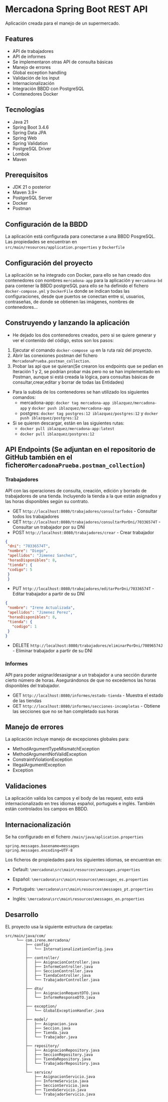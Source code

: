 # Mercadona Spring Boot REST API 

Aplicación creada para el manejo de un supermercado.

## Features

- API de trabajadores
- API de informes
- Se implementaron otras API de consulta básicas
- Manejo de errores
- Global exception handling
- Validación de los input
- Internacionalización
- Integración BBDD con PostgreSQL
- Contenedores Docker

## Tecnologías

- Java 21
- Spring Boot 3.4.6
- Spring Data JPA
- Spring Web
- Spring Validation
- PostgreSQL Driver
- Lombok
- Maven


## Prerequisitos

- JDK 21 o posterior
- Maven 3.9+
- PostgreSQL Server
- Docker
- Postman

## Configuración de la BBDD

La aplicación está configurada para conectarse a una BBDD PosgreSQL. Las propiedades se encuentran en 
`src/main/resources/application.properties` 
y
`Dockerfile`

## Configuración del proyecto

La aplicación se ha integrado con Docker, para ello se han creado dos contenedores con nombres
`mercadona-app` para la aplicación
y `mercadona-bd` para contener la BBDD postgreSQL
para ello se ha definido el fichero `docker-compose.yml` y `DockerFile` donde se indican todas las configuraciones,
desde que puertos se conectan entre sí, usuarios, contraseñas, de donde se obtienen las imágenes,
nombres de contenedores...

## Construyendo y lanzando la aplicación


- He dejado los dos contenedores creados, pero si se quiere generar y ver el contenido del código,
estos son los pasos:
1. Ejecutar el comando `docker-compose up` en la ruta raíz del proyecto.
2. Abrir las conexiones postman del fichero `MercadonaPrueba.postman_collection`.
3. Probar las api que se quieran(Se crearon los endpoints que se pedían en Iteración 1 y 2,
se podrían probar más pero no se han implementado en Postman, aunque si está creada la lógica,
para consultas básicas de consultar,crear,editar y borrar de todas las Entidades)

- Para la subida de los contenedores se han utilizado los siguientes comandos:
    - mercadona-app: `docker tag mercadona-app iblazquez/mercadona-app` y 
`docker push iblazquez/mercadona-app` 
  - postgres: `docker tag postgres:12 iblazquez/postgres:12` y
    `docker push iblazquez/postgres:12`
- Si se quieren descargar, están en las siguientes rutas:
  - `docker pull iblazquez/mercadona-app:latest`
  - `docker pull iblazquez/postgres:12`

## API Endpoints (Se adjuntan en el repositorio de GitHub también en el fichero`MercadonaPrueba.postman_collection`)

### Trabajadores
API con las operaciones de consulta, creación, edición y borrado
de trabajadores de una tienda. Incluyendo la tienda a la que están
asignados y las horas disponibles según su contrato.

- GET `http://localhost:8080/trabajadores/consultarTodos` - Consultar todos los trabajadores
- GET `http://localhost:8080/trabajadores/consultarPorDni/70336574T` - Consultar un trabajador por su DNI
- POST `http://localhost:8080/trabajadores/crear` - Crear trabajador
 ``` JSON 
{
  "dni": "70336574T",
  "nombre": "Diego",
  "apellidos": "Jimenez Sanchez",
  "horasDisponibles": 8,
  "tienda": {
  "codigo": 5
  }
  }
```
- PUT `http://localhost:8080/trabajadores/editarPorDni/70336574T` - Editar trabajador a partir de su DNI
 ``` JSON 
{
  "nombre": "Irene Actualizada",
  "apellidos": "Jimenez Perez",
  "horasDisponibles": 8,
  "tienda": {
    "codigo": 1
  }
}
```
- DELETE `http://localhost:8080/trabajadores/eliminarPorDni/70896574J` - Eliminar trabajador a partir de su DNI

### Informes

API para poder asignar/desasignar a un trabajador a una sección
durante cierto número de horas. Asegurándonos de que no excedemos las
horas disponibles del trabajador.

- GET `http://localhost:8080/informes/estado-tienda` - Muestra el estado de las tiendas
- GET `http://localhost:8080/informes/secciones-incompletas` - Obtiene las secciones que no se han completado sus horas


## Manejo de errores

La aplicación incluye manejo de excepciones globales para:
- MethodArgumentTypeMismatchException
- MethodArgumentNotValidException
- ConstraintViolationException
- IllegalArgumentException
- Exception

## Validaciones

La aplicación valida los campos y el body de las request, esto está
internacionalizado en tres idiomas español, portugués e inglés.
También están controlados los campos en BBDD.

## Internacionalización
Se ha configurado en el fichero `/main/java/aplication.properties`
```
spring.messages.basename=messages
spring.messages.encoding=UTF-8
```
Los ficheros de propiedades para los siguientes idiomas, se encuentran en:

- Default: `\mercadona\src\main\resources\messages.properties`

- Español: `\mercadona\src\main\resources\messages_es.properties`

- Portugués: `\mercadona\src\main\resources\messages_pt.properties`

- Inglés: `\mercadona\src\main\resources\messages_en.properties`

## Desarrollo

EL proyecto usa la siguiente estructura de carpetas:
```      
src/main/java/com/
     └── com.irene.mercadona/
         ├── config/
         │   └── InternationalizationConfig.java
         │
         ├── controller/
         │   ├── AsignacionController.java
         │   ├── InformeController.java
         │   ├── SeccionController.java
         │   ├── TiendaController.java
         │   └── TrabajadorController.java
         │
         ├── dto/
         │   ├── AsignacionRequestDTO.java
         │   └── InformeResponseDTO.java
         │
         ├── exception/
         │   └── GlobalExceptionHandler.java
         │
         ├── model/
         │   ├── Asignacion.java
         │   ├── Seccion.java
         │   ├── Tienda.java
         │   └── Trabajador.java
         │
         ├── repository/
         │   ├── AsignacionRepository.java
         │   ├── SeccionRepository.java
         │   ├── TiendaRepository.java
         │   └── TrabajadorRepository.java
         │
         └── service/
             ├── AsignacionServicio.java
             ├── InformeServicio.java
             ├── SeccionServicio.java
             ├── TiendaServicio.java
             └── TrabajadorServicio.java
```